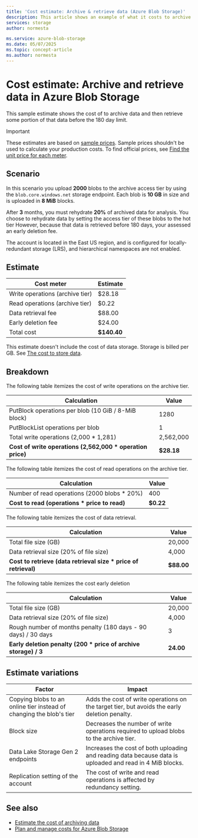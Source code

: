 ```yaml
---
title: 'Cost estimate: Archive & retrieve data (Azure Blob Storage)' 
description: This article shows an example of what it costs to archive and then retrieve data in Azure Blob Storage.
services: storage
author: normesta

ms.service: azure-blob-storage
ms.date: 05/07/2025
ms.topic: concept-article
ms.author: normesta
---
```


# Cost estimate: Archive and retrieve data in Azure Blob Storage 

This sample estimate shows the cost of to archive data and then retrieve some portion of that data before the 180 day limit.

> [!IMPORTANT]
> These estimates are based on [sample prices](blob-storage-estimate-costs.md#sample-prices). Sample prices shouldn't be used to calculate your production costs. To find official prices, see [Find the unit price for each meter](../common/storage-plan-manage-costs.md#find-the-unit-price-for-each-meter).

## Scenario

In this scenario you upload **2000** blobs to the archive access tier by using the `blob.core.windows.net` storage endpoint. Each blob is **10 GB** in size and is uploaded in **8 MiB** blocks. 

After **3** months, you must rehydrate **20%** of archived data for analysis. You choose to rehydrate data by setting the access tier of these blobs to the hot tier However, because that data is retrieved before 180 days, your assessed an early deletion fee. 

The account is located in the East US region, and is configured for locally-redundant storage (LRS), and hierarchical namespaces are not enabled.

## Estimate

| Cost meter                      | Estimate    |
|---------------------------------|-------------|
| Write operations (archive tier) | $28.18      |
| Read operations (archive tier)  | $0.22       |
| Data retrieval fee              | $88.00      |
| Early deletion fee              | $24.00      |
| Total cost                      | **$140.40** |

This estimate doesn't include the cost of data storage. Storage is billed per GB. See [The cost to store data](blob-storage-estimate-costs.md#the-cost-to-store-data).

## Breakdown

The following table itemizes the cost of write operations on the archive tier.

| Calculation                                                | Value      |
|------------------------------------------------------------|------------|
| PutBlock operations per blob (10 GiB / 8-MiB block)        | 1280       |
| PutBlockList operations per blob                           | 1          |
| Total write operations (2,000 * 1,281)                     | 2,562,000  |
| **Cost of write operations (2,562,000 * operation price)** | **$28.18** |

The following table itemizes the cost of read operations on the archive tier.

| Calculation                                   | Value     |
|-----------------------------------------------|-----------|
| Number of read operations (2000 blobs * 20%)  | 400       |
| **Cost to read (operations * price to read)** | **$0.22** |

The following table itemizes the cost of data retrieval.

| Calculation                                                     | Value      |
|-----------------------------------------------------------------|------------|
| Total file size (GB)                                            | 20,000     |
| Data retrieval size (20% of file size)                          | 4,000      |
| **Cost to retrieve (data retrieval size * price of retrieval)** | **$88.00** |

The following table itemizes the cost early deletion

| Calculation                                                     | Value     |
|-----------------------------------------------------------------|-----------|
| Total file size (GB)                                            | 20,000    |
| Data retrieval size (20% of file size)                          | 4,000     |
| Rough number of months penalty (180 days - 90 days) / 30 days   | 3         |
| **Early deletion penalty (200 * price of archive storage) / 3** | **24.00** |


## Estimate variations

| Factor | Impact |
|---|---|
| Copying blobs to an online tier instead of changing the blob's tier | Adds the cost of write operations on the target tier, but avoids the early deletion penalty. |
| Block size    | Decreases the number of write operations required to upload blobs to the archive tier. |
| Data Lake Storage Gen 2 endpoints | Increases the cost of both uploading and reading data because data is uploaded and read in 4 MiB blocks. |
| Replication setting of the account | The cost of write and read operations is affected by redundancy setting. |

## See also

- [Estimate the cost of archiving data](archive-cost-estimation.md)
- [Plan and manage costs for Azure Blob Storage](../common/storage-plan-manage-costs.md)
